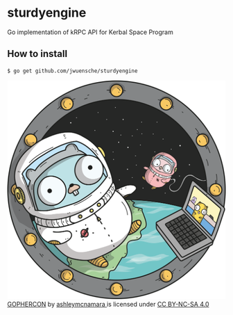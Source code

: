 # sturdyengine

Go implementation of kRPC API for Kerbal Space Program

## How to install

```bash
$ go get github.com/jwuensche/sturdyengine
```



![preview](https://raw.githubusercontent.com/ashleymcnamara/gophers/master/GOPHERCON.png)
[GOPHERCON](https://github.com/ashleymcnamara/gophers/blob/master/GOPHERCON.png) by [ashleymcnamara ](https://github.com/ashleymcnamara) is licensed under [CC BY-NC-SA 4.0](https://creativecommons.org/licenses/by-nc-sa/4.0/)  
